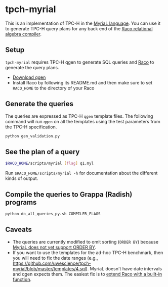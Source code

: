# tpch-myrial

This is an implementation of TPC-H in the [MyriaL language](http://myria.cs.washington.edu/docs/myrial.html). You can use it to generate TPC-H query plans for any back end of the [Raco relational algebra compiler](https://github.com/uwescience/raco).

## Setup

`tpch-myrial` requires TPC-H qgen to generate SQL queries and [Raco](https://github.com/uwescience/raco) to generate the query plans.

- [Download qgen](http://www.tpc.org/tpch/tools_download/dbgen-download-request.asp)
- Install Raco by following its README.md and then make sure to set `RACO_HOME` to the directory of your Raco

## Generate the queries

The queries are expressed as TPC-H `qgen` template files. The following command will run `qgen` on all the templates
using the test parameters from the TPC-H specification.

```bash
python gen_validation.py
```

## See the plan of a query

```bash
$RACO_HOME/scripts/myrial [flag] q1.myl
```

Run `$RACO_HOME/scripts/myrial -h` for documentation about the different kinds of output.


## Compile the queries to Grappa (Radish) programs

```bash
python do_all_queries_py.sh COMPILER_FLAGS
```

## Caveats

- The queries are currently modified to omit sorting (`ORDER BY`) because [MyriaL does not yet support ORDER BY](https://github.com/uwescience/raco/issues/174).
- If you want to use the templates for the ad-hoc TPC-H benchmark, then you will need to fix the date ranges (e.g., https://github.com/uwescience/tpch-myrial/blob/master/templates/4.sql). MyriaL doesn't have date intervals and qgen expects them. The easiest fix is to [extend Raco with a built-in function](https://github.com/uwescience/raco/issues/523).
